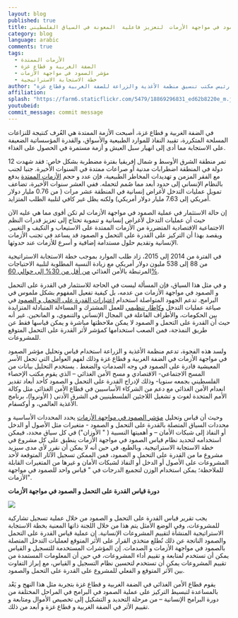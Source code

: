 ```yaml
---
layout: blog
published: true
title: تجربة  قياس الصمود في مواجهة الأزمات  لتعزيز فاعلية  المعونة في السياق الفلسطيني
category: blog
language: arabic
comments: true
tags: 
  - الأزمات الممتدة
  - الضفة الغربية و قطاع غزة
  - مؤشر الصمود في مواجهة الأزمات
  - خطة الاستجابة الاستراتيجية
author: "سيرو فيوريلو- رئيس مكتب تنسيق منظمة الأغذية والزراعة للضفة الغربية وقطاع غزة"
affiliation: 
splash: "https://farm6.staticflickr.com/5479/18869296831_ed62b8220e_m.jpg"
youtubeid: 
commit_message: commit message
---
```

في الضفة الغربية و قطاع غزة، أصبحت الأزمة الممتدة هي العُرف كنتيجة للنزاعات المسلحة المتكررة، تقييد النفاذ للموارد الطبيعية والأسواق، والقدرة المؤسساتية الضعيفة على الاستجابة مما أدى إلى انهيار سبل العيش و أزمة مستمرة في الحصول على الغذاء.  
<!-- more -->


تمر منطقة الشرق الأوسط و شمال إفريقيا  بفترة مضطربة بشكل خاص: فقد شهدت 12 دولة في المنطقة اضطرابات مدنية أو صراعات ممتدة في السنوات الأخيرة.  جنبا لجنب مع الفقر المزمن و تهديدات المخاطر الطبيعية، فإن عدد و حجم [الأزمات الممتدة](http://www.afedonline.org/conference/uploads/Presentation/pdf/OuldAhmedAFEDconference26November.pdf) يدفع بالنظام الإنساني إلى حدود أبعد مما صُمم لتحمله.  ففي العشر سنوات الأخيرة، تضاعف تمويل عمليات التدخل لأغراض إنسانية في المنطقة عشر مرات ( من 0.76 مليار دولار أمريكي إلى 7.63 مليار دولار أمريكي) ولكنه يظل غير كافي لتلبية الطلب المتزايد.

إن حالة الاستثمار في عملية الصمود في مواجهة الأزمات لم تكن أقوى مما هي عليه الآن حيث أن عمليات التدخل لأغراض إنسانية و تنموية تحتاج إلى تعزيز قدرات النظم الاجتماعية الاقتصادية المتضررة من الأزمات الممتدة على الاستيعاب  و التكيف و التغيير.  ويقصد بهذا أن التركيز على القدرة على التحمل و الصمود قد يساعد في تجنب الأزمات الإنسانية وتقديم حلول مستدامة إضافية و أسرع للأزمات عند حدوثها. 

في الفترة من 2014 إلى 2015، زاد طلب الموارد  بموجب خطة الاستجابة الاستراتيجية من 88 إلى 538 مليون دولار أمريكي مع زيادة  النسبة المطلوبة لتلبية الاحتياجات المرتبطة بالأمن الغذائي [من أقل من 30% إلى حوالي 60%](http://fts.unocha.org/pageloader.aspx?page=emerg-emergencyDetails&appealID=1067). 

و في مثل هذا السياق، فإن المسألة ليست في الحاجة للاستثمار في القدرة على التحمل و الصمود في مواجهة الأزمات من عدمه، بل كيفية تفعيل المفهوم بشكل ملموس في البرامج. تدعم الجهود المتواصلة استخدام [اعتبارات القدرة على التحمل و الصمود](http://ec.europa.eu/echo/files/policies/resilience/resilience_marker_guidance_en.pdf) في صياغة عمليات التدخل [وكإطار تنظيمي](https://docs.unocha.org/sites/dms/CERF/OCHA%20Position%20Paper%20Resilience%20FINAL.pdf) للعمل المشترك و المساءلة المتبادلة المتزايدة بين الحكومات، والأطراف الفاعلة في المجال الإنساني والتنموي، و المانحين.  غير أنه حيث أن القدرة على التحمل و الصمود لا يمكن ملاحظتها مباشرة و يمكن قياسها فقط عن طريق النمذجة، فمن الصعب استخدامها كمؤشر لأثر القدرة على التحمل المتوقع للمشروعات. 

ولسد هذه الفجوة، تدعم منظمة الأغذية و الزراعة  استخدام قياس وتحليل مؤشر الصمود في مواجهة الأزمات  في الضفة الغربية و قطاع غزة وذلك لفهم العوامل التي تجعل الأسر المعيشية قادرة على الصمود في وجه الصدمات والضغط . يستخدم التحليل بيانات من المسح الاجتماعي- الاقتصادي و مسح الأمن الغذائي – الذي  يقوم مكتب الإحصاء الفلسطيني بجمعه سنويا-  وذلك لإدراج القدرة على التحمل و الصمود كأحد أبعاد تقدير انعدام الأمن الغذائي مع دعم من الشركاء الأساسيين في قطاع الأمن الغذائي مثل وكالة الأمم المتحدة لغوث و تشغيل اللاجئين الفلسطينيين في الشرق الأدنى ( الأونروا)، برنامج الأغذية العالمي، و أوكسفام. 

وحيث أن قياس وتحليل [مؤشر الصمود في مواجهة الأزمات](http://www.fao.org/3/a-i4102e.pdf) يحدد المحددات الأساسية و محددات السياق المتصلة بالقدرة على التحمل و الصمود -  متغيرات مثل الأصول أو الدخل أو النفاذ إلى شبكات الأمان – و أهميتها النسبية ( " الأوزان") في كل سياق محدد، فيمكن استخدامه لتحديد نظام قياس الصمود في مواجهة الأزمات ينطبق  على كل مشروع في خطة الاستجابة الاستراتيجية.  وبالطبع، في حين أنه لا يمكن أن نقرر لأي مدى سيزيد مشروع ما من القدرة على التحمل و الصمود، فمن  الممكن تسجيل الآثار المتوقعة لأحد المشروعات على الأصول أو الدخل أو النفاذ لشبكات الأمان و غيرها من المتغيرات القابلة للملاحظة؛ يمكن استخدام الوزن لتجميع الدرجات في " قياس واحد للصمود في مواجهة الأزمات".


**دورة قياس القدرة على التحمل و الصمود في مواجهة الأزمات**

![](https://farm1.staticflickr.com/412/18757622004_6ccfcec95f_z.jpg)


يجب تقرير قياس القدرة على التحمل و الصمود من خلال عملية تسجيل تشاركية للمشروعات، وفي الوضع الأمثل يتم هذا من خلال اللجنة ذاتها المعنية بخطة الاستجابة الاستراتيجية المنشأة لتقييم المشروعات الإنسانية.  إن عملية قياس القدرة على التحمل والصمود الناتجة عن ذلك تُطلع متخذي القرار على الأثر المتوقع لعمليات التدخل المتصلة بالصمود في مواجهة الأزمات و الصدمات.  إن المؤشرات المستخدمة للتسجيل و القياس يمكن أن تستخدم لمتابعة  و تقييم أداء المشروعات، في حين أن المعلومات المستمدة من تقييم المشروعات يمكن أن تستخدم لتحسين نظام التسجيل  و القياس، مع إبراز التفاوت بين الأثر المتوقع و الفعلي للمشروع على القدرة على التحمل والصمود. 

يقوم قطاع الأمن الغذائي في الضفة الغربية و قطاع غزة بتجربة مثل هذا النهج و يَعْد بالمساعدة لتبسيط التركيز على عملية الصمود في البرامج في المراحل المختلفة من دورة البرامج الإنسانية – من مرحلة التحديد و التشكيل إلى تخصيص الأموال  ومتابعة و تقييم الأثر في الضفة الغربية و قطاع غزة و أبعد من ذلك.